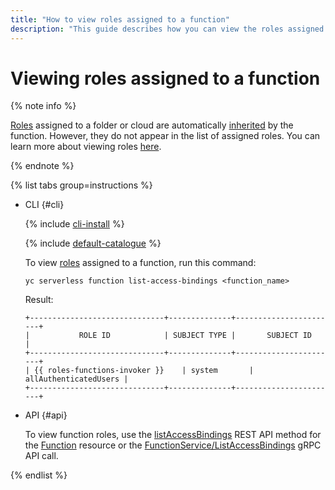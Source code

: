 ```yaml
---
title: "How to view roles assigned to a function"
description: "This guide describes how you can view the roles assigned to a function."
---
```


# Viewing roles assigned to a function

{% note info %}

[Roles](../../security/index.md#roles-list) assigned to a folder or cloud are automatically [inherited](../../../iam/concepts/access-control/index.md#inheritance) by the function. However, they do not appear in the list of assigned roles. You can learn more about viewing roles [here](../../../iam/operations/roles/get-assigned-roles.md).

{% endnote %}

{% list tabs group=instructions %}

- CLI {#cli}

   {% include [cli-install](../../../_includes/cli-install.md) %}

   {% include [default-catalogue](../../../_includes/default-catalogue.md) %}

   To view [roles](../../security/index.md#roles-list) assigned to a function, run this command:

   ```
   yc serverless function list-access-bindings <function_name>
   ```

   Result:
   ```
   +------------------------------+--------------+-----------------------+
   |           ROLE ID            | SUBJECT TYPE |       SUBJECT ID      |
   +------------------------------+--------------+-----------------------+
   | {{ roles-functions-invoker }}    | system       | allAuthenticatedUsers |
   +------------------------------+--------------+-----------------------+
   ```

- API {#api}

   To view function roles, use the [listAccessBindings](../../functions/api-ref/Function/listAccessBindings.md) REST API method for the [Function](../../functions/api-ref/Function/index.md) resource or the [FunctionService/ListAccessBindings](../../functions/api-ref/grpc/function_service.md#ListAccessBindings) gRPC API call.

{% endlist %}
